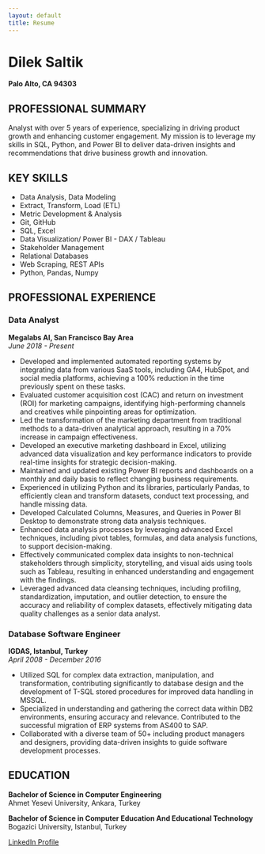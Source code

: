 ```yaml
---
layout: default
title: Resume
---
```


# Dilek Saltik

**Palo Alto, CA 94303**  

## PROFESSIONAL SUMMARY  
Analyst with over 5 years of experience, specializing in driving product growth and enhancing customer engagement. My mission is to leverage my skills in SQL, Python, and Power BI to deliver data-driven insights and recommendations that drive business growth and innovation.

## KEY SKILLS
<ul class="key-skills">
    <li class="key-skills-item">Data Analysis, Data Modeling</li>
    <li class="key-skills-item">Extract, Transform, Load (ETL)</li>
    <li class="key-skills-item">Metric Development & Analysis</li>
    <li class="key-skills-item">Git, GitHub</li>
    <li class="key-skills-item">SQL, Excel</li>
    <li class="key-skills-item">Data Visualization/ Power BI - DAX / Tableau</li>
    <li class="key-skills-item">Stakeholder Management</li>
    <li class="key-skills-item">Relational Databases</li>
    <li class="key-skills-item">Web Scraping, REST APIs</li>
    <li class="key-skills-item">Python, Pandas, Numpy</li>
</ul>

## PROFESSIONAL EXPERIENCE  

### Data Analyst  
**Megalabs AI, San Francisco Bay Area**  
_June 2018 - Present_  
- Developed and implemented automated reporting systems by integrating data from various SaaS tools, including GA4, HubSpot, and social media platforms, achieving a 100% reduction in the time previously spent on these tasks.
- Evaluated customer acquisition cost (CAC) and return on investment (ROI) for marketing campaigns, identifying high-performing channels and creatives while pinpointing areas for optimization.
- Led the transformation of the marketing department from traditional methods to a data-driven analytical approach, resulting in a 70% increase in campaign effectiveness.
- Developed an executive marketing dashboard in Excel, utilizing advanced data visualization and key performance indicators to provide real-time insights for strategic decision-making.
- Maintained and updated existing Power BI reports and dashboards on a monthly and daily basis to reflect changing business requirements.
- Experienced in utilizing Python and its libraries, particularly Pandas, to efficiently clean and transform datasets, conduct text processing, and handle missing data.
- Developed Calculated Columns, Measures, and Queries in Power BI Desktop to demonstrate strong data analysis techniques.
- Enhanced data analysis processes by leveraging advanced Excel techniques, including pivot tables, formulas, and data analysis functions, to support decision-making.
- Effectively communicated complex data insights to non-technical stakeholders through simplicity, storytelling, and visual aids using tools such as Tableau, resulting in enhanced understanding and engagement with the findings.
- Leveraged advanced data cleansing techniques, including profiling, standardization, imputation, and outlier detection, to ensure the accuracy and reliability of complex datasets, effectively mitigating data quality challenges as a senior data analyst.

### Database Software Engineer  
**IGDAS, Istanbul, Turkey**  
_April 2008 - December 2016_  
- Utilized SQL for complex data extraction, manipulation, and transformation, contributing significantly to database design and the development of T-SQL stored procedures for improved data handling in MSSQL.
- Specialized in understanding and gathering the correct data within DB2 environments, ensuring accuracy and relevance. Contributed to the successful migration of ERP systems from AS400 to SAP.
- Collaborated with a diverse team of 50+ including product managers and designers, providing data-driven insights to guide software development processes.

## EDUCATION  
**Bachelor of Science in Computer Engineering**  
Ahmet Yesevi University, Ankara, Turkey  

**Bachelor of Science in Computer Education And Educational Technology**  
Bogazici University, Istanbul, Turkey  

[LinkedIn Profile](http://linkedin.com/in/dileksaltik/)
